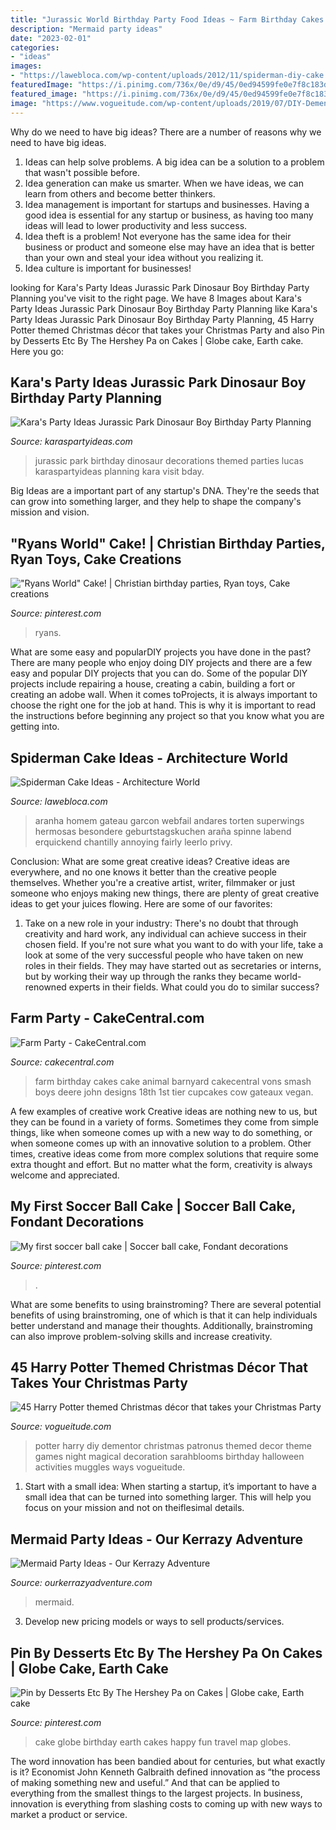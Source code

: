 ```yaml
---
title: "Jurassic World Birthday Party Food Ideas ~ Farm Birthday Cakes Cake Animal Barnyard Cakecentral Vons Smash Boys Deere John Designs 18th 1st Tier Cupcakes Cow Gateaux Vegan"
description: "Mermaid party ideas"
date: "2023-02-01"
categories:
- "ideas"
images:
- "https://lawebloca.com/wp-content/uploads/2012/11/spiderman-diy-cake.jpg"
featuredImage: "https://i.pinimg.com/736x/0e/d9/45/0ed94599fe0e7f8c183d5632fadcd484.jpg"
featured_image: "https://i.pinimg.com/736x/0e/d9/45/0ed94599fe0e7f8c183d5632fadcd484.jpg"
image: "https://www.vogueitude.com/wp-content/uploads/2019/07/DIY-Dementor-Patronus..jpg"
---
```



Why do we need to have big ideas?
There are a number of reasons why we need to have big ideas. 
1. Ideas can help solve problems. A big idea can be a solution to a problem that wasn't possible before. 
2. Idea generation can make us smarter. When we have ideas, we can learn from others and become better thinkers. 
3. Idea management is important for startups and businesses. Having a good idea is essential for any startup or business, as having too many ideas will lead to lower productivity and less success. 
4. Idea theft is a problem! Not everyone has the same idea for their business or product and someone else may have an idea that is better than your own and steal your idea without you realizing it. 
5. Idea culture is important for businesses!

	

		
looking for Kara&#039;s Party Ideas Jurassic Park Dinosaur Boy Birthday Party Planning you've visit to the right page. We have 8 Images about Kara&#039;s Party Ideas Jurassic Park Dinosaur Boy Birthday Party Planning like Kara&#039;s Party Ideas Jurassic Park Dinosaur Boy Birthday Party Planning, 45 Harry Potter themed Christmas décor that takes your Christmas Party and also Pin by Desserts Etc By The Hershey Pa on Cakes | Globe cake, Earth cake. Here you go:
		
    
## Kara&#039;s Party Ideas Jurassic Park Dinosaur Boy Birthday Party Planning

<img loading=lazy src="http://karaspartyideas.com/wp-content/uploads/2013/04/Lucas-Bday_2013-03-3013-0067_600x896.jpg" onerror="this.onerror=null;this.src='https://tse1.mm.bing.net/th?id=OIP.aHILtNCYPaJdI8OgiAM9MwHaLD&amp;pid=15.1';" alt="Kara&#039;s Party Ideas Jurassic Park Dinosaur Boy Birthday Party Planning">

_Source: karaspartyideas.com_

>jurassic park birthday dinosaur decorations themed parties lucas karaspartyideas planning kara visit bday. 

	

Big Ideas are a important part of any startup's DNA. They're the seeds that can grow into something larger, and they help to shape the company's mission and vision.

    
## &quot;Ryans World&quot; Cake! | Christian Birthday Parties, Ryan Toys, Cake Creations

<img loading=lazy src="https://i.pinimg.com/736x/0e/d9/45/0ed94599fe0e7f8c183d5632fadcd484.jpg" onerror="this.onerror=null;this.src='https://tse1.mm.bing.net/th?id=OIP.a_Z6rHW99wknSghqcWlByQHaJp&amp;pid=15.1';" alt="&quot;Ryans World&quot; Cake! | Christian birthday parties, Ryan toys, Cake creations">

_Source: pinterest.com_

>ryans. 

	

What are some easy and popularDIY projects you have done in the past?
There are many people who enjoy doing DIY projects and there are a few easy and popular DIY projects that you can do. Some of the popular DIY projects include repairing a house, creating a cabin, building a fort or creating an adobe wall. When it comes toProjects, it is always important to choose the right one for the job at hand. This is why it is important to read the instructions before beginning any project so that you know what you are getting into.

    
## Spiderman Cake Ideas - Architecture World

<img loading=lazy src="https://lawebloca.com/wp-content/uploads/2012/11/spiderman-diy-cake.jpg" onerror="this.onerror=null;this.src='https://tse4.mm.bing.net/th?id=OIP.Ealpo9CvKDaMfhFMSFKG_gHaJ4&amp;pid=15.1';" alt="Spiderman Cake Ideas - Architecture World">

_Source: lawebloca.com_

>aranha homem gateau garcon webfail andares torten superwings hermosas besondere geburtstagskuchen araña spinne labend erquickend chantilly annoying fairly leerlo privy. 

	

Conclusion: What are some great creative ideas?
Creative ideas are everywhere, and no one knows it better than the creative people themselves. Whether you're a creative artist, writer, filmmaker or just someone who enjoys making new things, there are plenty of great creative ideas to get your juices flowing. Here are some of our favorites: 
1. Take on a new role in your industry: There's no doubt that through creativity and hard work, any individual can achieve success in their chosen field. If you're not sure what you want to do with your life, take a look at some of the very successful people who have taken on new roles in their fields. They may have started out as secretaries or interns, but by working their way up through the ranks they became world-renowned experts in their fields. What could you do to similar success? 


    
## Farm Party - CakeCentral.com

<img loading=lazy src="https://cdn001.cakecentral.com/gallery/2015/03/900_872193FNiW_farm-party.jpg" onerror="this.onerror=null;this.src='https://tse3.mm.bing.net/th?id=OIP.pMOG2a4ZYb8YftD4_ZDjsQHaLD&amp;pid=15.1';" alt="Farm Party - CakeCentral.com">

_Source: cakecentral.com_

>farm birthday cakes cake animal barnyard cakecentral vons smash boys deere john designs 18th 1st tier cupcakes cow gateaux vegan. 

	

A few examples of creative work
Creative ideas are nothing new to us, but they can be found in a variety of forms. Sometimes they come from simple things, like when someone comes up with a new way to do something, or when someone comes up with an innovative solution to a problem. Other times, creative ideas come from more complex solutions that require some extra thought and effort. But no matter what the form, creativity is always welcome and appreciated.

    
## My First Soccer Ball Cake | Soccer Ball Cake, Fondant Decorations

<img loading=lazy src="https://i.pinimg.com/736x/d6/38/36/d638367b3075e39d6dc423f3eefdef4f--soccer-ball-cake.jpg" onerror="this.onerror=null;this.src='https://tse3.mm.bing.net/th?id=OIP.NJZdL7-EzOsVxWNyIpOvagHaJ4&amp;pid=15.1';" alt="My first soccer ball cake | Soccer ball cake, Fondant decorations">

_Source: pinterest.com_

>. 

	

What are some benefits to using brainstroming?
There are several potential benefits of using brainstroming, one of which is that it can help individuals better understand and manage their thoughts. Additionally, brainstroming can also improve problem-solving skills and increase creativity.

    
## 45 Harry Potter Themed Christmas Décor That Takes Your Christmas Party

<img loading=lazy src="https://www.vogueitude.com/wp-content/uploads/2019/07/DIY-Dementor-Patronus..jpg" onerror="this.onerror=null;this.src='https://tse4.mm.bing.net/th?id=OIP.PtgD-OsFykGSPrvxcuIDKAHaLO&amp;pid=15.1';" alt="45 Harry Potter themed Christmas décor that takes your Christmas Party">

_Source: vogueitude.com_

>potter harry diy dementor christmas patronus themed decor theme games night magical decoration sarahblooms birthday halloween activities muggles ways vogueitude. 

	

1. Start with a small idea: When starting a startup, it’s important to have a small idea that can be turned into something larger. This will help you focus on your mission and not on theiflesimal details.

    
## Mermaid Party Ideas - Our Kerrazy Adventure

<img loading=lazy src="https://www.ourkerrazyadventure.com/wp-content/uploads/2016/08/Mermaid-Party-Ideas-Little-Girl-Party-Ideas-.jpg" onerror="this.onerror=null;this.src='https://tse3.mm.bing.net/th?id=OIP.YkRvKo54OE8XH0fTxbCHWwHaLH&amp;pid=15.1';" alt="Mermaid Party Ideas - Our Kerrazy Adventure">

_Source: ourkerrazyadventure.com_

>mermaid. 

	

3. Develop new pricing models or ways to sell products/services.

    
## Pin By Desserts Etc By The Hershey Pa On Cakes | Globe Cake, Earth Cake

<img loading=lazy src="https://i.pinimg.com/736x/de/36/d0/de36d0dbb25d16ccffcf1f61a3fb74b1--globe-cake-fun-drinks.jpg" onerror="this.onerror=null;this.src='https://tse1.mm.bing.net/th?id=OIP.wOJ1pgJ-XhMx7lYmvwnq3AHaGx&amp;pid=15.1';" alt="Pin by Desserts Etc By The Hershey Pa on Cakes | Globe cake, Earth cake">

_Source: pinterest.com_

>cake globe birthday earth cakes happy fun travel map globes. 

	

The word innovation has been bandied about for centuries, but what exactly is it? Economist John Kenneth Galbraith defined innovation as “the process of making something new and useful.” And that can be applied to everything from the smallest things to the largest projects. In business, innovation is everything from slashing costs to coming up with new ways to market a product or service.

